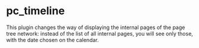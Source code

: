 pc_timeline
===========

This plugin changes the way of displaying the internal pages of the page tree network: instead of the list of all internal pages, you will see only those, with the date chosen on the calendar.
